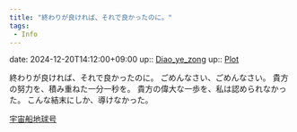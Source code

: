 ```yaml
---
title: "終わりが良ければ、それで良かったのに。"
tags:
 - Info
---
```


date: 2024-12-20T14:12:00+09:00
up:: [Diao_ye_zong](../Bar/Novel/Touhou_Project/Diao_ye_zong.md)
up:: [Plot](../Bar/Novel/Chaos/Plot.md)

終わりが良ければ、それで良かったのに。
ごめんなさい、ごめんなさい。
貴方の努力を、積み重ねた一分一秒を。
貴方の偉大な一歩を、私は認められなかった。
こんな結末にしか、導けなかった。

[宇宙船地球号](宇宙船地球号.md)